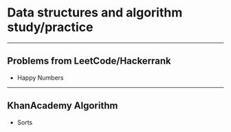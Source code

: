 # Data structures and algorithm study/practice
---
## Problems from LeetCode/Hackerrank
* Happy Numbers
---
## KhanAcademy Algorithm
* Sorts
